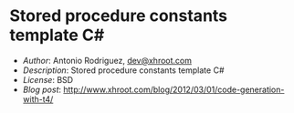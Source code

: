 Stored procedure constants template C#
========

- *Author*: Antonio Rodriguez, dev@xhroot.com
- *Description*: Stored procedure constants template C#
- *License*: BSD
- *Blog post*: http://www.xhroot.com/blog/2012/03/01/code-generation-with-t4/


